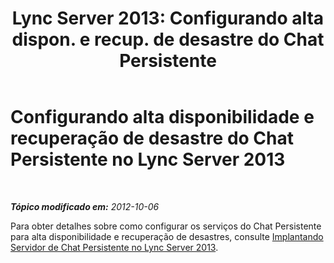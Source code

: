 ﻿---
title: "Lync Server 2013: Configurando alta dispon. e recup. de desastre do Chat Persistente"
TOCTitle: Configurando alta disponibilidade e recuperação de desastre do Chat Persistente
ms:assetid: 2b91c244-796c-416d-bf9b-e99613e901af
ms:mtpsurl: https://technet.microsoft.com/pt-br/library/JJ552854(v=OCS.15)
ms:contentKeyID: 49306223
ms.date: 05/19/2016
mtps_version: v=OCS.15
ms.translationtype: HT
---

# Configurando alta disponibilidade e recuperação de desastre do Chat Persistente no Lync Server 2013

 

_**Tópico modificado em:** 2012-10-06_

Para obter detalhes sobre como configurar os serviços do Chat Persistente para alta disponibilidade e recuperação de desastres, consulte [Implantando Servidor de Chat Persistente no Lync Server 2013](lync-server-2013-deploying-persistent-chat-server.md).

